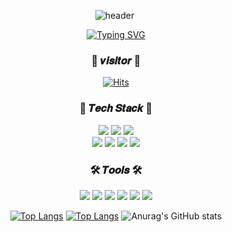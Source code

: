 <div align="center">
  
 ![header](https://capsule-render.vercel.app/api?type=waving&color=CC99FF&height=200&section=header&text=SeungBeen%20Choi&fontSize=70&fontColor=FFFFFF)
<img scr="https://img.shields.io/badge/Kotlin-#7F52FF?style=flat-square&logo=kotlin&logColor=white"/>

[![Typing SVG](https://readme-typing-svg.herokuapp.com?size=30&color=9966FF&lines=Welcome+To+My+GitHub+Page)](https://git.io/typing-svg)
  
 <h3>🌱 𝒗𝒊𝒔𝒊𝒕𝒐𝒓 🌱</h3>
 
  [![Hits](https://hits.seeyoufarm.com/api/count/incr/badge.svg?url=https%3A%2F%2Fgithub.com%2Fseungbeen803%2F&count_bg=%23000000&title_bg=%23000000&icon=&icon_color=%23E7E7E7&title=Github&edge_flat=false)](https://hits.seeyoufarm.com)
  
  <h3>🎀 𝑻𝒆𝒄𝒉 𝑺𝒕𝒂𝒄𝒌 🎀</h3>
  <p>
    <img src="https://img.shields.io/badge/Java-007396?style=flat-square&logo=Java&logoColor=white"/></a>
    <img src="https://img.shields.io/badge/C-A8B9CC?style=flat-square&logo=C&logoColor=white"/></a>
    <img src="https://img.shields.io/badge/Python-3766AB?style=flat-square&logo=Python&logoColor=white"/></a> <br />
    <img src="https://img.shields.io/badge/HTML5-E34F26?style=flat-square&logo=HTML5&logoColor=white"/></a>
    <img src="https://img.shields.io/badge/CSS3-1572B6?style=flat-square&logo=CSS3&logoColor=white"/></a>
    <img src="https://img.shields.io/badge/JavaScript-F7DF1E?style=flat-square&logo=JavaScript&logoColor=white"/></a>
    <img src="https://img.shields.io/badge/Kotlin-7F52FF?style=flat-square&logo=kotlin&logoColor=FFFFFF"/>
</p>

<h3>🛠 𝑻𝒐𝒐𝒍𝒔 🛠</h3>
<img src="https://img.shields.io/badge/Visual Studio-5C2D91?style=flat-square&logo=Visual Studio&logoColor=FFFFFF"/> 
<img src="https://img.shields.io/badge/Visual Studio Code-007ACC?style=flat-square&logo=Visual Studio Code&logoColor=FFFFFF"/> 
<img src="https://img.shields.io/badge/Sublime Text-FF9800?style=flat-square&logo=Sublime Text&logoColor=FFFFFF"/> 
<img src="https://img.shields.io/badge/Eclipse IDE-2C2255?style=flat-square&logo=Eclipse IDE&logoColor=FFFFFF"/> 
<img src="https://img.shields.io/badge/IntelliJ IDEA-000000?style=flat-square&logo=IntelliJ IDEA&logoColor=FFFFFF"/> 
<img src="https://img.shields.io/badge/Android Studio-3DDC84?style=flat-square&logo=Android Studio&logoColor=FFFFFF"/>

</br>

[![Top Langs](https://github-readme-stats.vercel.app/api/top-langs/?username=seungbeen803)](https://github.com/alszero/github-readme-stats)
[![Top Langs](https://github-readme-stats.vercel.app/api/top-langs/?username=seungbeen803&layout=compact)](https://github.com/seungbeen803/github-readme-stats)
![Anurag's GitHub stats](https://github-readme-stats.vercel.app/api?username=seungbeen803&show_icons=true&theme=material-palenight) 

</div>
